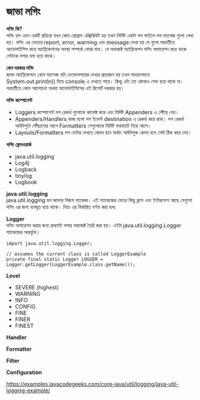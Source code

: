 # জাভা লগিং                

**লগিং কি?**               
লগিং হল এমন একটি প্রক্রিয়া যখন কোন প্রোগ্রাম এক্সিকিউট হয় তখন নির্দিষ্ট একটা লগ ফাইলে লগ ম্যাসেজ গুলো লেখা হয়। লগিং এর ভেতরে report, error, warning এবং message লেখা হয় যে গুলো পরবর্তীতে অ্যানালাইসিস করে অ্যাপ্লিকেশনের অবস্থা সম্পর্কে বোঝা যায়। যে অবজেক্ট অ্যাপ্লিকেশন লগিং অপারেশন করে থাকে সেটাকে লগার বলা হয়ে থাকে।              

**কেন দরকার লগিং**                                  
জাভা অ্যাপ্লিকেশনে কোন ম্যাসেজ যদি ডেভোলপারের দেখার প্রয়োজন হয় তখন সাধারণভাবে System.out.println() দিয়ে console এ দেখতে পারে। কিন্তু এটা তো কোথাও সেভ হয়ে থাকে না। পরবর্তীতে কোন আলোচনা অথবা অ্যানালাইসিসের এই রিপোর্ট দরকার হয়।                    

**লগিং কম্পোনেন্ট**    
* Loggers কম্পোনেন্ট লগ রেকর্ড গুলোকে কালেক্ট করে এবং নির্দিষ্ট Appenders এ পৌঁছে দেয়।                          
* Appenders/Handlers কাজ হলো লগ ইভেন্ট destination এ রেকর্ড করে রাখা। লগ রেকর্ড আউটপুটে পৌঁছানোর আগে Formatters সেগুলোকে নির্দিষ্ট ফরম্যাটে নিয়ে আসে।                  
* Layouts/Formatters লগ ডেটার দেখতে কেমন হবে অর্থাৎ আউটলুক কেমন হবে সেটা ঠিক করে দেয়।             

**লগিং ফ্রেমওয়ার্ক**                 
* java.util.logging
* Log4j
* Logback
* tinylog
* Logbook   

**java.util.logging**   
java.util.logging হল জাভার নিজস্ব প্যাকেজ। এই প্যাকেজের ভেতর কিছু ক্লাস এবং ইন্টারফেস আছে যেগুলো লগিং এর জন্য ব্যবহৃত হয়ে থাকে। নিচে এর বিস্তারিত বর্ণনা করা হলঃ              

**Logger**              
লগিং অপারেশন করার জন্য প্রথমেই লগার অবজেক্ট তৈরি করা হয়। এইটা java.util.logging.Logger প্যাকেজের অন্তর্ভুক্ত।       
```
import java.util.logging.Logger;

// assumes the current class is called LoggerExample
private final static Logger LOGGER = Logger.getLogger(LoggerExample.class.getName());
```

**Level**            

* SEVERE (highest)
* WARNING
* INFO
* CONFIG
* FINE
* FINER
* FINEST

**Handler**

**Formatter**

**Filter**

**Configuration**

https://examples.javacodegeeks.com/core-java/util/logging/java-util-logging-example/
